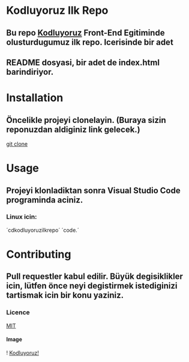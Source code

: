 # Kodluyoruz Ilk Repo
 

 ## Bu repo [Kodluyoruz](https://www.kodluyoruz.org/) Front-End Egitiminde olusturdugumuz ilk repo. Icerisinde bir adet 
 ## README dosyasi, bir adet de index.html barindiriyor.

# Installation 
## Öncelikle projeyi clonelayin. (Buraya sizin reponuzdan aldiginiz link gelecek.)

  [git clone](https://github.com/chichi-pixel/kodluyoruzilkrepo.git)

 # Usage

 ## Projeyi klonladiktan sonra Visual Studio Code programinda aciniz. 

 ### Linux icin: 
 ´cdkodluyoruzilkrepo´
 ´code.´

 # Contributing

 ## Pull requestler kabul edilir. Büyük degisiklikler icin, lütfen önce neyi degistirmek istediginizi tartismak icin bir konu yaziniz. 

 ### Licence

 [MIT](MIT)

 #### Image 

! [Kodluyoruz!](https://raw.githubusercontent.com/Kodluyoruz/taskforce/git/git/markdown-nedir-nasil-kullaniriz-/figures/kodluyoruz_logo.jpg)



